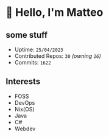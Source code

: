# 👋 Hello, I'm Matteo

## some stuff

- Uptime: `25/04/2023`
- Contributed Repos: `30` *(owning `16`)*
- Commits: `1622`

## Interests

- FOSS
- DevOps
- Nix(OS)
- Java
- C#
- Webdev
